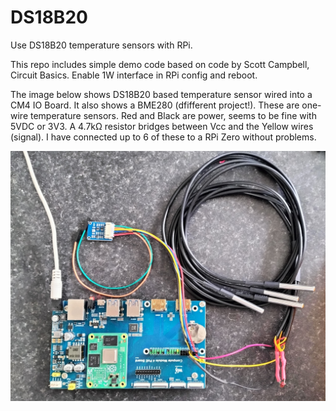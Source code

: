 # DS18B20
Use DS18B20 temperature sensors with RPi.

This repo includes simple demo code based on code by Scott Campbell, Circuit Basics.
Enable 1W interface in RPi config and reboot.

The image below shows DS18B20 based temperature sensor wired into a CM4 IO Board. It also shows a BME280 (dfifferent project!).
These are one-wire temperature sensors.
Red and Black are power, seems to be fine with 5VDC or 3V3.
A 4.7kΩ resistor bridges between Vcc and the Yellow wires (signal).
I have connected up to 6 of these to a RPi Zero without problems.

<img title="DS18B20 on CM4" alt="DS18B20" src="/images/DS18B20.jpg">


